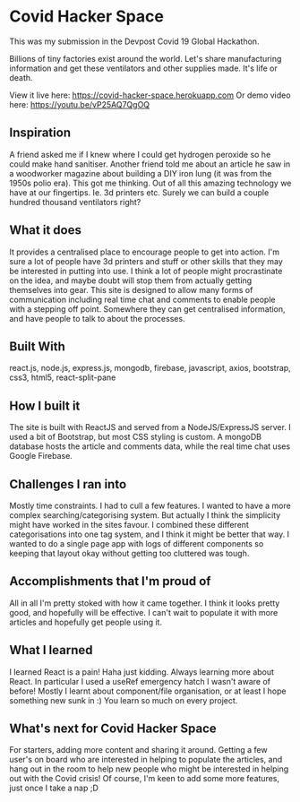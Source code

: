 # Covid Hacker Space
This was my submission in the Devpost Covid 19 Global Hackathon.

Billions of tiny factories exist around the world. Let's share manufacturing information and get these ventilators and other supplies made. It's life or death.

View it live here: <https://covid-hacker-space.herokuapp.com>
Or demo video here: <https://youtu.be/vP25AQ7QgOQ>

## Inspiration
A friend asked me if I knew where I could get hydrogen peroxide so he could make hand sanitiser. Another friend told me about an article he saw in a woodworker magazine about building a DIY iron lung (it was from the 1950s polio era). This got me thinking. Out of all this amazing technology we have at our fingertips. Ie. 3d printers etc. Surely we can build a couple hundred thousand ventilators right?

## What it does
It provides a centralised place to encourage people to get into action. I'm sure a lot of people have 3d printers and stuff or other skills that they may be interested in putting into use. I think a lot of people might procrastinate on the idea, and maybe doubt will stop them from actually getting themselves into gear. This site is designed to allow many forms of communication including real time chat and comments to enable people with a stepping off point. Somewhere they can get centralised information, and have people to talk to about the processes.

## Built With
react.js, node.js, express.js, mongodb, firebase, javascript, axios, bootstrap, css3, html5, react-split-pane

## How I built it
The site is built with ReactJS and served from a NodeJS/ExpressJS server. I used a bit of Bootstrap, but most CSS styling is custom. A mongoDB database hosts the article and comments data, while the real time chat uses Google Firebase.

## Challenges I ran into
Mostly time constraints. I had to cull a few features. I wanted to have a more complex searching/categorising system. But actually I think the simplicity might have worked in the sites favour. I combined these different categorisations into one tag system, and I think it might be better that way. I wanted to do a single page app with logs of different components so keeping that layout okay without getting too cluttered was tough.

## Accomplishments that I'm proud of
All in all I'm pretty stoked with how it came together. I think it looks pretty good, and hopefully will be effective. I can't wait to populate it with more articles and hopefully get people using it.

## What I learned
I learned React is a pain! Haha just kidding. Always learning more about React. In particular I used a useRef emergency hatch I wasn't aware of before! Mostly I learnt about component/file organisation, or at least I hope something new sunk in :) You learn so much on every project.

## What's next for Covid Hacker Space
For starters, adding more content and sharing it around. Getting a few user's on board who are interested in helping to populate the articles, and hang out in the room to help new people who might be interested in helping out with the Covid crisis! Of course, I'm keen to add some more features, just once I take a nap ;D
